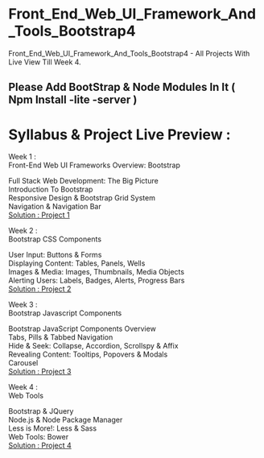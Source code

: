 # Front_End_Web_UI_Framework_And_Tools_Bootstrap4
Front_End_Web_UI_Framework_And_Tools_Bootstrap4 - All Projects With Live View Till Week 4.
  <h2> Please Add BootStrap & Node Modules In It ( Npm Install -lite -server )

 # Syllabus & Project Live Preview :

Week 1 : <br>
  Front-End Web UI Frameworks Overview: Bootstrap <br>

   Full Stack Web Development: The Big Picture <br>
   Introduction To Bootstrap <br>
   Responsive Design & Bootstrap Grid System <br>
   Navigation & Navigation Bar <br>
   [Solution : Project 1](https://shahzaibfardeen.github.io/Front_End_Web_UI_Framework_And_Tools_Bootstrap4/Project%201/) <br>

Week 2 : <br>
  Bootstrap CSS Components <br>

   User Input: Buttons & Forms <br>
   Displaying Content: Tables, Panels, Wells <br>
   Images & Media: Images, Thumbnails, Media Objects <br>
   Alerting Users: Labels, Badges, Alerts, Progress Bars <br>
   [Solution : Project 2](https://shahzaibfardeen.github.io/Front_End_Web_UI_Framework_And_Tools_Bootstrap4/Project%202/) <br>

Week 3 : <br>
  Bootstrap Javascript Components <br>

   Bootstrap JavaScript Components Overview <br>
   Tabs, Pills & Tabbed Navigation <br>
   Hide & Seek: Collapse, Accordion, Scrollspy & Affix <br>
   Revealing Content: Tooltips, Popovers & Modals <br>
   Carousel <br>
   [Solution : Project 3]() <br>

Week 4 : <br>
  Web Tools <br>

   Bootstrap & JQuery <br>
   Node.js & Node Package Manager <br>
   Less is More!: Less & Sass <br>
   Web Tools: Bower <br>
   [Solution : Project 4]() <br>


